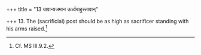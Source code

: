+++
title = "13 यावान्यजमान ऊर्ध्वबाहुस्तावान्"

+++
13. The (sacrificial) post should be as high as sacrificer standing with his arms raised.[^1]  

[^1]: Cf. MS III.9.2.
